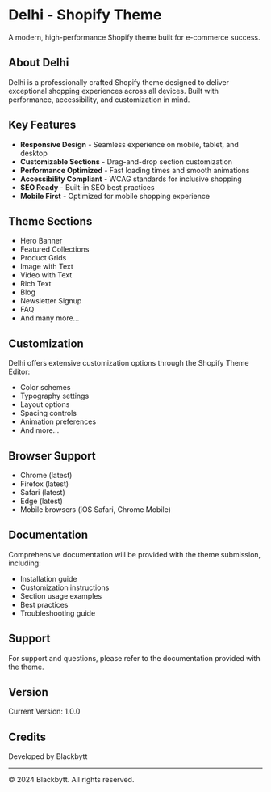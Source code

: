# Delhi - Shopify Theme

A modern, high-performance Shopify theme built for e-commerce success.

## About Delhi

Delhi is a professionally crafted Shopify theme designed to deliver exceptional shopping experiences across all devices. Built with performance, accessibility, and customization in mind.

## Key Features

- **Responsive Design** - Seamless experience on mobile, tablet, and desktop
- **Customizable Sections** - Drag-and-drop section customization
- **Performance Optimized** - Fast loading times and smooth animations
- **Accessibility Compliant** - WCAG standards for inclusive shopping
- **SEO Ready** - Built-in SEO best practices
- **Mobile First** - Optimized for mobile shopping experience

## Theme Sections

- Hero Banner
- Featured Collections
- Product Grids
- Image with Text
- Video with Text
- Rich Text
- Blog
- Newsletter Signup
- FAQ
- And many more...

## Customization

Delhi offers extensive customization options through the Shopify Theme Editor:

- Color schemes
- Typography settings
- Layout options
- Spacing controls
- Animation preferences
- And more...

## Browser Support

- Chrome (latest)
- Firefox (latest)
- Safari (latest)
- Edge (latest)
- Mobile browsers (iOS Safari, Chrome Mobile)

## Documentation

Comprehensive documentation will be provided with the theme submission, including:
- Installation guide
- Customization instructions
- Section usage examples
- Best practices
- Troubleshooting guide

## Support

For support and questions, please refer to the documentation provided with the theme.

## Version

Current Version: 1.0.0

## Credits

Developed by Blackbytt

---

© 2024 Blackbytt. All rights reserved.
